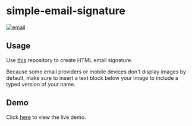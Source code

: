 # simple-email-signature

[![email](https://img.shields.io/static/v1.svg?label=Email&message=Signature&color=grey&logo=gmail&style=flat&logoColor=white&colorA=critical)](https://github.com/DarekRepos/simple-email-signature)



## Usage

Use [this](https://github.com/vinitshahdeo/Email-Signature-Template/) repository to create HTML email signature.

Because some email providers or mobile devices don't display images by default, make sure to insert a text block below your image to include a typed version of your name.

## Demo

Click [here](https://vinitshahdeo.github.io/Email-Signature-Template/src/signature.html) to view the live demo.
